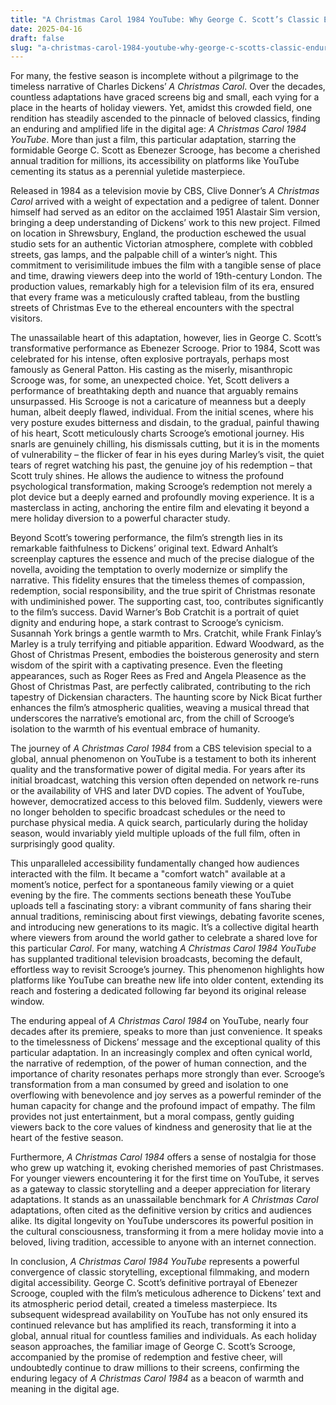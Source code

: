 ```yaml
---
title: "A Christmas Carol 1984 YouTube: Why George C. Scott’s Classic Endures in the Digital Age"
date: 2025-04-16
draft: false
slug: "a-christmas-carol-1984-youtube-why-george-c-scotts-classic-endures-in-the-digital-age" 
---
```


For many, the festive season is incomplete without a pilgrimage to the timeless narrative of Charles Dickens’ *A Christmas Carol*. Over the decades, countless adaptations have graced screens big and small, each vying for a place in the hearts of holiday viewers. Yet, amidst this crowded field, one rendition has steadily ascended to the pinnacle of beloved classics, finding an enduring and amplified life in the digital age: *A Christmas Carol 1984 YouTube*. More than just a film, this particular adaptation, starring the formidable George C. Scott as Ebenezer Scrooge, has become a cherished annual tradition for millions, its accessibility on platforms like YouTube cementing its status as a perennial yuletide masterpiece.

Released in 1984 as a television movie by CBS, Clive Donner’s *A Christmas Carol* arrived with a weight of expectation and a pedigree of talent. Donner himself had served as an editor on the acclaimed 1951 Alastair Sim version, bringing a deep understanding of Dickens’ work to this new project. Filmed on location in Shrewsbury, England, the production eschewed the usual studio sets for an authentic Victorian atmosphere, complete with cobbled streets, gas lamps, and the palpable chill of a winter’s night. This commitment to verisimilitude imbues the film with a tangible sense of place and time, drawing viewers deep into the world of 19th-century London. The production values, remarkably high for a television film of its era, ensured that every frame was a meticulously crafted tableau, from the bustling streets of Christmas Eve to the ethereal encounters with the spectral visitors.

The unassailable heart of this adaptation, however, lies in George C. Scott’s transformative performance as Ebenezer Scrooge. Prior to 1984, Scott was celebrated for his intense, often explosive portrayals, perhaps most famously as General Patton. His casting as the miserly, misanthropic Scrooge was, for some, an unexpected choice. Yet, Scott delivers a performance of breathtaking depth and nuance that arguably remains unsurpassed. His Scrooge is not a caricature of meanness but a deeply human, albeit deeply flawed, individual. From the initial scenes, where his very posture exudes bitterness and disdain, to the gradual, painful thawing of his heart, Scott meticulously charts Scrooge’s emotional journey. His snarls are genuinely chilling, his dismissals cutting, but it is in the moments of vulnerability – the flicker of fear in his eyes during Marley’s visit, the quiet tears of regret watching his past, the genuine joy of his redemption – that Scott truly shines. He allows the audience to witness the profound psychological transformation, making Scrooge’s redemption not merely a plot device but a deeply earned and profoundly moving experience. It is a masterclass in acting, anchoring the entire film and elevating it beyond a mere holiday diversion to a powerful character study.

Beyond Scott’s towering performance, the film’s strength lies in its remarkable faithfulness to Dickens’ original text. Edward Anhalt’s screenplay captures the essence and much of the precise dialogue of the novella, avoiding the temptation to overly modernize or simplify the narrative. This fidelity ensures that the timeless themes of compassion, redemption, social responsibility, and the true spirit of Christmas resonate with undiminished power. The supporting cast, too, contributes significantly to the film’s success. David Warner’s Bob Cratchit is a portrait of quiet dignity and enduring hope, a stark contrast to Scrooge’s cynicism. Susannah York brings a gentle warmth to Mrs. Cratchit, while Frank Finlay’s Marley is a truly terrifying and pitiable apparition. Edward Woodward, as the Ghost of Christmas Present, embodies the boisterous generosity and stern wisdom of the spirit with a captivating presence. Even the fleeting appearances, such as Roger Rees as Fred and Angela Pleasence as the Ghost of Christmas Past, are perfectly calibrated, contributing to the rich tapestry of Dickensian characters. The haunting score by Nick Bicat further enhances the film’s atmospheric qualities, weaving a musical thread that underscores the narrative’s emotional arc, from the chill of Scrooge’s isolation to the warmth of his eventual embrace of humanity.

The journey of *A Christmas Carol 1984* from a CBS television special to a global, annual phenomenon on YouTube is a testament to both its inherent quality and the transformative power of digital media. For years after its initial broadcast, watching this version often depended on network re-runs or the availability of VHS and later DVD copies. The advent of YouTube, however, democratized access to this beloved film. Suddenly, viewers were no longer beholden to specific broadcast schedules or the need to purchase physical media. A quick search, particularly during the holiday season, would invariably yield multiple uploads of the full film, often in surprisingly good quality.

This unparalleled accessibility fundamentally changed how audiences interacted with the film. It became a "comfort watch" available at a moment’s notice, perfect for a spontaneous family viewing or a quiet evening by the fire. The comments sections beneath these YouTube uploads tell a fascinating story: a vibrant community of fans sharing their annual traditions, reminiscing about first viewings, debating favorite scenes, and introducing new generations to its magic. It’s a collective digital hearth where viewers from around the world gather to celebrate a shared love for this particular *Carol*. For many, watching *A Christmas Carol 1984 YouTube* has supplanted traditional television broadcasts, becoming the default, effortless way to revisit Scrooge’s journey. This phenomenon highlights how platforms like YouTube can breathe new life into older content, extending its reach and fostering a dedicated following far beyond its original release window.

The enduring appeal of *A Christmas Carol 1984* on YouTube, nearly four decades after its premiere, speaks to more than just convenience. It speaks to the timelessness of Dickens’ message and the exceptional quality of this particular adaptation. In an increasingly complex and often cynical world, the narrative of redemption, of the power of human connection, and the importance of charity resonates perhaps more strongly than ever. Scrooge’s transformation from a man consumed by greed and isolation to one overflowing with benevolence and joy serves as a powerful reminder of the human capacity for change and the profound impact of empathy. The film provides not just entertainment, but a moral compass, gently guiding viewers back to the core values of kindness and generosity that lie at the heart of the festive season.

Furthermore, *A Christmas Carol 1984* offers a sense of nostalgia for those who grew up watching it, evoking cherished memories of past Christmases. For younger viewers encountering it for the first time on YouTube, it serves as a gateway to classic storytelling and a deeper appreciation for literary adaptations. It stands as an unassailable benchmark for *A Christmas Carol* adaptations, often cited as the definitive version by critics and audiences alike. Its digital longevity on YouTube underscores its powerful position in the cultural consciousness, transforming it from a mere holiday movie into a beloved, living tradition, accessible to anyone with an internet connection.

In conclusion, *A Christmas Carol 1984 YouTube* represents a powerful convergence of classic storytelling, exceptional filmmaking, and modern digital accessibility. George C. Scott’s definitive portrayal of Ebenezer Scrooge, coupled with the film’s meticulous adherence to Dickens’ text and its atmospheric period detail, created a timeless masterpiece. Its subsequent widespread availability on YouTube has not only ensured its continued relevance but has amplified its reach, transforming it into a global, annual ritual for countless families and individuals. As each holiday season approaches, the familiar image of George C. Scott’s Scrooge, accompanied by the promise of redemption and festive cheer, will undoubtedly continue to draw millions to their screens, confirming the enduring legacy of *A Christmas Carol 1984* as a beacon of warmth and meaning in the digital age.